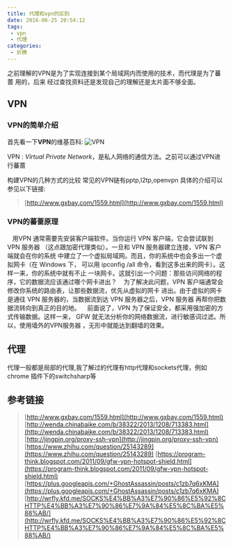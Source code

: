 ```yaml
---
title: 代理和vpn的区别
date: 2016-06-25 20:54:12
tags:
 - vpn
 - 代理
categories:
 - 折腾
---
```


之前理解的VPN是为了实现连接到某个局域网内而使用的技术，而代理是为了蕃蔷
用的，后来 经过查找资料还是发现自己的理解还是太片面不够全面。

## VPN

### VPN的简单介绍
首先看一下**VPN**的维基百科:
![VPN](http://blogpicture.dreamleilei.com/blog-vpn-wiki.png)

VPN : *Virtual Private Network*，是私人网络的通信方法。之前可以通过VPN进行蕃蔷

构建VPN的几种方式的比较
常见的VPN链有pptp,l2tp,openvpn
具体的介绍可以参见以下链接:
> [http://www.gxbay.com/1559.html](http://www.gxbay.com/1559.html)

### VPN的蕃蔷原理
 &nbsp;&nbsp; 用VPN 通常需要先安装客户端软件。当你运行 VPN 客户端，它会尝试联到 VPN 服务器
（这点跟加密代理类似）。一旦和 VPN 服务器建立连接，VPN 客户端就会在你的系统
中建立了一个虚拟局域网。而且，你的系统中也会多出一个虚拟网卡（在 Windows 下，
可以用 ipconfig /all 命令，看到这多出来的网卡）。这样一来，你的系统中就有不止
一块网卡。这就引出一个问题：那些访问网络的程序，它的数据流应该通过哪个网卡进出？
&nbsp;&nbsp; 为了解决此问题，VPN 客户端通常会修改你系统的路由表，让那些数据流，优先从虚拟的网卡
进出。由于虚拟的网卡是通往 VPN 服务器的，当数据流到达 VPN 服务器之后，VPN 服务器
再帮你把数据流转向到真正的目的地。
  &nbsp;&nbsp; 前面说了，VPN 为了保证安全，都采用强加密的方式传输数据。这样一来，
  GFW 就无法分析你的网络数据流，进行敏感词过滤。所以，使用墙外的VPN服务器
  ，无形中就能达到翻墙的效果。
  
## 代理

代理一般都是局部的代理,我了解过的代理有http代理和sockets代理，例如chrome
插件下的switchsharp等

## 参考链接
> [http://www.gxbay.com/1559.html](http://www.gxbay.com/1559.html)
> [http://wenda.chinabaike.com/b/38322/2013/1208/713383.html](http://wenda.chinabaike.com/b/38322/2013/1208/713383.html)
> [http://jingpin.org/proxy-ssh-vpn](http://jingpin.org/proxy-ssh-vpn)
> [https://www.zhihu.com/question/25143289](https://www.zhihu.com/question/25143289)
> [https://program-think.blogspot.com/2011/09/gfw-vpn-hotspot-shield.html](https://program-think.blogspot.com/2011/09/gfw-vpn-hotspot-shield.html)
> [https://plus.googleapis.com/+GhostAssassin/posts/c1zb7q6xKMA](https://plus.googleapis.com/+GhostAssassin/posts/c1zb7q6xKMA)
> [http://wrfly.kfd.me/SOCKS%E4%BB%A3%E7%90%86%E5%92%8CHTTP%E4%BB%A3%E7%90%86%E7%9A%84%E5%8C%BA%E5%88%AB/](http://wrfly.kfd.me/SOCKS%E4%BB%A3%E7%90%86%E5%92%8CHTTP%E4%BB%A3%E7%90%86%E7%9A%84%E5%8C%BA%E5%88%AB/)

